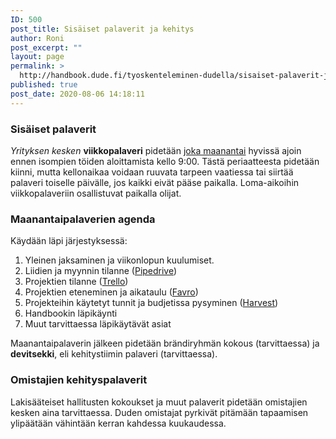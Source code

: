 ```yaml
---
ID: 500
post_title: Sisäiset palaverit ja kehitys
author: Roni
post_excerpt: ""
layout: page
permalink: >
  http://handbook.dude.fi/tyoskenteleminen-dudella/sisaiset-palaverit-ja-kehitys
published: true
post_date: 2020-08-06 14:18:11
---
```

<h3>Sisäiset palaverit</h3>
<i>Yrityksen kesken</i> <b>viikkopalaveri</b> pidetään <u>joka maanantai</u> hyvissä ajoin ennen isompien töiden aloittamista kello 9:00. Tästä periaatteesta pidetään kiinni, mutta kellonaikaa voidaan ruuvata tarpeen vaatiessa tai siirtää palaveri toiselle päivälle, jos kaikki eivät pääse paikalla. Loma-aikoihin viikkopalaveriin osallistuvat paikalla olijat.
<h3>Maanantaipalaverien agenda</h3>
Käydään läpi järjestyksessä:
<ol>
 	<li>Yleinen jaksaminen ja viikonlopun kuulumiset.</li>
 	<li>Liidien ja myynnin tilanne (<a href="https://digitoimistodudeoy-07a88c.pipedrive.com/">Pipedrive</a>)</li>
 	<li>Projektien tilanne (<a href="https://trello.com/b/OkWcwoTl/projektit">Trello</a>)</li>
 	<li>Projektien eteneminen ja aikataulu (<a href="https://favro.com/organization/3b45e73eaf083f68fefef368/a086367edce88ae320e2ae40">Favro</a>)</li>
 	<li>Projekteihin käytetyt tunnit ja budjetissa pysyminen (<a href="https://dudet.harvestapp.com/projects?filter=with-budget">Harvest</a>)</li>
 	<li>Handbookin läpikäynti</li>
 	<li>Muut tarvittaessa läpikäytävät asiat</li>
</ol>
Maanantaipalaverin jälkeen pidetään brändiryhmän kokous (tarvittaessa) ja <b>devitsekki</b>, eli kehitystiimin palaveri (tarvittaessa).
<h3>Omistajien kehityspalaverit</h3>
Lakisääteiset hallitusten kokoukset ja muut palaverit pidetään omistajien kesken aina tarvittaessa. Duden omistajat pyrkivät pitämään tapaamisen ylipäätään vähintään kerran kahdessa kuukaudessa.